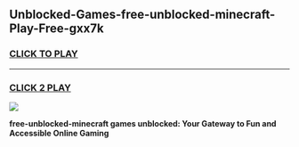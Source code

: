 
## Unblocked-Games-free-unblocked-minecraft-Play-Free-gxx7k
<h3>
<a href="https://premium76.site?title=free-unblocked-minecraft&ref=20M">CLICK TO PLAY</a></h3>
<hr>

<h3>
<a href="https://premium76.site?title=free-unblocked-minecraft&ref=20M">CLICK 2 PLAY</a>
  
</h3>

<a href="https://premium76.site?title=free-unblocked-minecraft&ref=19M"><img src="https://clearcache.store/games.png"></a>


**free-unblocked-minecraft games unblocked: Your Gateway to Fun and Accessible Online Gaming**
